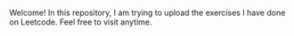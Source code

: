 Welcome!
In this repository, I am trying to upload the exercises I have done on Leetcode. Feel free to visit anytime. 

